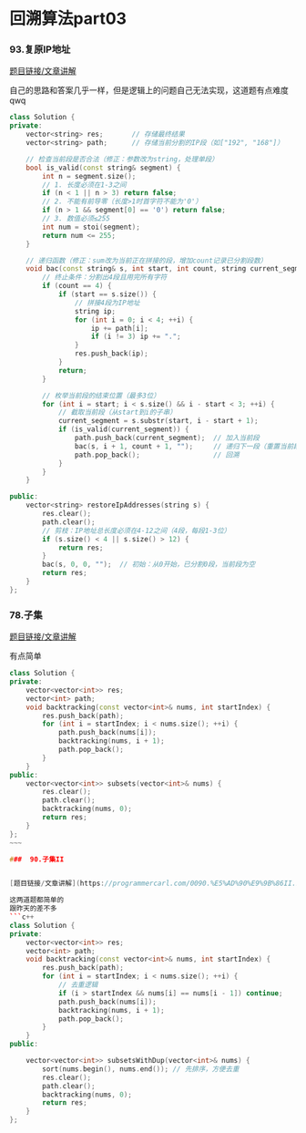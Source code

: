 # 回溯算法part03

### 93.复原IP地址  


[题目链接/文章讲解](https://programmercarl.com/0093.%E5%A4%8D%E5%8E%9FIP%E5%9C%B0%E5%9D%80.html)

自己的思路和答案几乎一样，但是逻辑上的问题自己无法实现，这道题有点难度qwq

```c++
class Solution {
private:
    vector<string> res;       // 存储最终结果
    vector<string> path;      // 存储当前分割的IP段（如["192", "168"]）

    // 检查当前段是否合法（修正：参数改为string，处理单段）
    bool is_valid(const string& segment) {
        int n = segment.size();
        // 1. 长度必须在1-3之间
        if (n < 1 || n > 3) return false;
        // 2. 不能有前导零（长度>1时首字符不能为'0'）
        if (n > 1 && segment[0] == '0') return false;
        // 3. 数值必须≤255
        int num = stoi(segment);
        return num <= 255;
    }

    // 递归函数（修正：sum改为当前正在拼接的段，增加count记录已分割段数）
    void bac(const string& s, int start, int count, string current_segment) {
        // 终止条件：分割出4段且用完所有字符
        if (count == 4) {
            if (start == s.size()) {
                // 拼接4段为IP地址
                string ip;
                for (int i = 0; i < 4; ++i) {
                    ip += path[i];
                    if (i != 3) ip += ".";
                }
                res.push_back(ip);
            }
            return;
        }

        // 枚举当前段的结束位置（最多3位）
        for (int i = start; i < s.size() && i - start < 3; ++i) {
            // 截取当前段（从start到i的子串）
            current_segment = s.substr(start, i - start + 1);
            if (is_valid(current_segment)) {
                path.push_back(current_segment);  // 加入当前段
                bac(s, i + 1, count + 1, "");     // 递归下一段（重置当前段）
                path.pop_back();                  // 回溯
            }
        }
    }

public:
    vector<string> restoreIpAddresses(string s) {
        res.clear();
        path.clear();
        // 剪枝：IP地址总长度必须在4-12之间（4段，每段1-3位）
        if (s.size() < 4 || s.size() > 12) {
            return res;
        }
        bac(s, 0, 0, "");  // 初始：从0开始，已分割0段，当前段为空
        return res;
    }
};
```


### 78.子集

[题目链接/文章讲解](https://programmercarl.com/0078.%E5%AD%90%E9%9B%86.html)

有点简单

```c++
class Solution {
private:
    vector<vector<int>> res;
    vector<int> path;
    void backtracking(const vector<int>& nums, int startIndex) {
        res.push_back(path);
        for (int i = startIndex; i < nums.size(); ++i) {
            path.push_back(nums[i]);
            backtracking(nums, i + 1);
            path.pop_back();
        }
    } 
public:
    vector<vector<int>> subsets(vector<int>& nums) {
        res.clear();
        path.clear();
        backtracking(nums, 0);
        return res;   
    }
};
~~~

###  90.子集II 


[题目链接/文章讲解](https://programmercarl.com/0090.%E5%AD%90%E9%9B%86II.html)

这两道题都简单的
跟昨天的差不多
```c++
class Solution {
private:
    vector<vector<int>> res;
    vector<int> path;
    void backtracking(const vector<int>& nums, int startIndex) {
        res.push_back(path);
        for (int i = startIndex; i < nums.size(); ++i) {
            // 去重逻辑
            if (i > startIndex && nums[i] == nums[i - 1]) continue;
            path.push_back(nums[i]);
            backtracking(nums, i + 1);
            path.pop_back();
        }
    }
public:

    vector<vector<int>> subsetsWithDup(vector<int>& nums) {
        sort(nums.begin(), nums.end()); // 先排序，方便去重
        res.clear();
        path.clear();
        backtracking(nums, 0);
        return res;
    }
};
```